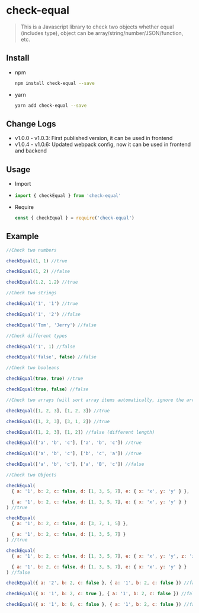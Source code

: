 # check-equal

> This is a Javascript library to check two objects whether equal (includes type), object can be array/string/number/JSON/function, etc.

## Install

- npm

  ```sh
  npm install check-equal --save
  ```

- yarn

  ```sh
  yarn add check-equal --save
  ```

## Change Logs

- v1.0.0 - v1.0.3: First published version, it can be used in frontend
- v1.0.4 - v1.0.6: Updated webpack config, now it can be used in frontend and backend

## Usage

- Import

- ```javascript
  import { checkEqual } from 'check-equal'
  ```

- Require

  ```javascript
  const { checkEqual } = require('check-equal')
  ```

## Example

```javascript
//Check two numbers

checkEqual(1, 1) //true

checkEqual(1, 2) //false

checkEqual(1.2, 1.2) //true

//Check two strings

checkEqual('1', '1') //true

checkEqual('1', '2') //false

checkEqual('Tom', 'Jerry') //false

//Check different types

checkEqual('1', 1) //false

checkEqual('false', false) //false

//Check two booleans

checkEqual(true, true) //true

checkEqual(true, false) //false

//Check two arrays (will sort array items automatically, ignore the array which has different types)

checkEqual([1, 2, 3], [1, 2, 3]) //true

checkEqual([1, 2, 3], [3, 1, 2]) //true

checkEqual([1, 2, 3], [1, 2]) //false (different length)

checkEqual(['a', 'b', 'c'], ['a', 'b', 'c']) //true

checkEqual(['a', 'b', 'c'], ['b', 'c', 'a']) //true

checkEqual(['a', 'b', 'c'], ['a', 'B', 'c']) //false

//Check two Objects

checkEqual(
  { a: '1', b: 2, c: false, d: [1, 3, 5, 7], e: { x: 'x', y: 'y' } },

  { a: '1', b: 2, c: false, d: [1, 3, 5, 7], e: { x: 'x', y: 'y' } }
) //true

checkEqual(
  { a: '1', b: 2, c: false, d: [3, 7, 1, 5] },

  { a: '1', b: 2, c: false, d: [1, 3, 5, 7] }
) //true

checkEqual(
  { a: '1', b: 2, c: false, d: [1, 3, 5, 7], e: { x: 'x', y: 'y', z: 'z' } },

  { a: '1', b: 2, c: false, d: [1, 3, 5, 7], e: { x: 'x', y: 'y' } }
) //false

checkEqual({ a: '2', b: 2, c: false }, { a: '1', b: 2, c: false }) //false

checkEqual({ a: '1', b: 2, c: true }, { a: '1', b: 2, c: false }) //false

checkEqual({ a: '1', b: 0, c: false }, { a: '1', b: 2, c: false }) //false
```
